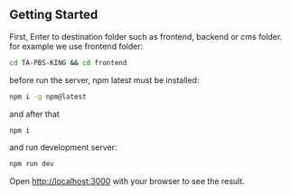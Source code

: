 ## Getting Started

First, Enter to destination folder such as frontend, backend or cms folder. for example we use frontend folder:
```bash
cd TA-PBS-KING && cd frontend
```
before run the server, npm latest must be installed:
```bash
npm i -g npm@latest
```
and after that
```bash
npm i
```
and  run development server:

```bash
npm run dev
```

Open [http://localhost:3000](http://localhost:3000) with your browser to see the result.
